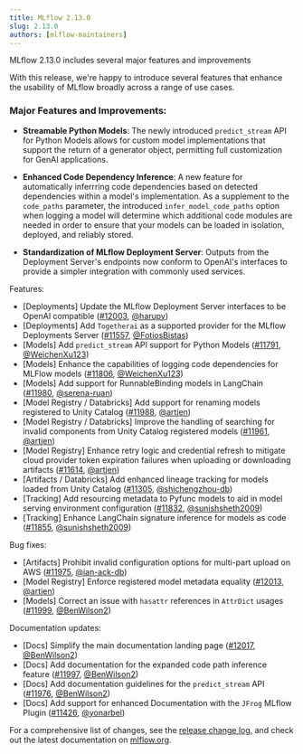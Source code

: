 ```yaml
---
title: MLflow 2.13.0
slug: 2.13.0
authors: [mlflow-maintainers]
---
```


MLflow 2.13.0 includes several major features and improvements

With this release, we're happy to introduce several features that enhance the usability of MLflow broadly across a range of use cases.

### Major Features and Improvements:

- **Streamable Python Models**: The newly introduced `predict_stream` API for Python Models allows for custom model implementations that support the return of a generator object, permitting full customization for GenAI applications.

- **Enhanced Code Dependency Inference**: A new feature for automatically inferrring code dependencies based on detected dependencies within a model's implementation. As a supplement to the `code_paths` parameter, the introduced `infer_model_code_paths` option when logging a model will determine which additional code modules are needed in order to ensure that your models can be loaded in isolation, deployed, and reliably stored.

- **Standardization of MLflow Deployment Server**: Outputs from the Deployment Server's endpoints now conform to OpenAI's interfaces to provide a simpler integration with commonly used services.

Features:

- [Deployments] Update the MLflow Deployment Server interfaces to be OpenAI compatible ([#12003](https://github.com/mlflow/mlflow/pull/12003), [@harupy](https://github.com/harupy))
- [Deployments] Add `Togetherai` as a supported provider for the MLflow Deployments Server ([#11557](https://github.com/mlflow/mlflow/pull/11557), [@FotiosBistas](https://github.com/FotiosBistas))
- [Models] Add `predict_stream` API support for Python Models ([#11791](https://github.com/mlflow/mlflow/pull/11791), [@WeichenXu123](https://github.com/WeichenXu123))
- [Models] Enhance the capabilities of logging code dependencies for MLFlow models ([#11806](https://github.com/mlflow/mlflow/pull/11806), [@WeichenXu123](https://github.com/WeichenXu123))
- [Models] Add support for RunnableBinding models in LangChain ([#11980](https://github.com/mlflow/mlflow/pull/11980), [@serena-ruan](https://github.com/serena-ruan))
- [Model Registry / Databricks] Add support for renaming models registered to Unity Catalog ([#11988](https://github.com/mlflow/mlflow/pull/11988), [@artjen](https://github.com/artjen))
- [Model Registry / Databricks] Improve the handling of searching for invalid components from Unity Catalog registered models ([#11961](https://github.com/mlflow/mlflow/pull/11961), [@artjen](https://github.com/artjen))
- [Model Registry] Enhance retry logic and credential refresh to mitigate cloud provider token expiration failures when uploading or downloading artifacts ([#11614](https://github.com/mlflow/mlflow/pull/11614), [@artjen](https://github.com/artjen))
- [Artifacts / Databricks] Add enhanced lineage tracking for models loaded from Unity Catalog ([#11305](https://github.com/mlflow/mlflow/pull/11305), [@shichengzhou-db](https://github.com/shichengzhou-db))
- [Tracking] Add resourcing metadata to Pyfunc models to aid in model serving environment configuration ([#11832](https://github.com/mlflow/mlflow/pull/11832), [@sunishsheth2009](https://github.com/sunishsheth2009))
- [Tracking] Enhance LangChain signature inference for models as code ([#11855](https://github.com/mlflow/mlflow/pull/11855), [@sunishsheth2009](https://github.com/sunishsheth2009))

Bug fixes:

- [Artifacts] Prohibit invalid configuration options for multi-part upload on AWS ([#11975](https://github.com/mlflow/mlflow/pull/11975), [@ian-ack-db](https://github.com/ian-ack-db))
- [Model Registry] Enforce registered model metadata equality ([#12013](https://github.com/mlflow/mlflow/pull/12013), [@artjen](https://github.com/artjen))
- [Models] Correct an issue with `hasattr` references in `AttrDict` usages ([#11999](https://github.com/mlflow/mlflow/pull/11999), [@BenWilson2](https://github.com/BenWilson2))

Documentation updates:

- [Docs] Simplify the main documentation landing page ([#12017](https://github.com/mlflow/mlflow/pull/12017), [@BenWilson2](https://github.com/BenWilson2))
- [Docs] Add documentation for the expanded code path inference feature ([#11997](https://github.com/mlflow/mlflow/pull/11997), [@BenWilson2](https://github.com/BenWilson2))
- [Docs] Add documentation guidelines for the `predict_stream` API ([#11976](https://github.com/mlflow/mlflow/pull/11976), [@BenWilson2](https://github.com/BenWilson2))
- [Docs] Add support for enhanced Documentation with the `JFrog` MLflow Plugin ([#11426](https://github.com/mlflow/mlflow/pull/11426), [@yonarbel](https://github.com/yonarbel))

For a comprehensive list of changes, see the [release change log](https://github.com/mlflow/mlflow/releases/tag/v2.13.0), and check out the latest documentation on [mlflow.org](http://mlflow.org/).
